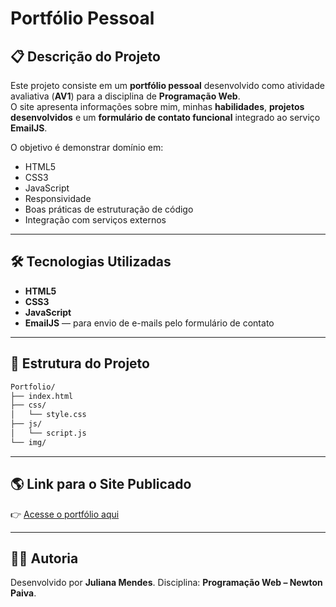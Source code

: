 # Portfólio Pessoal

## 📋 Descrição do Projeto

Este projeto consiste em um **portfólio pessoal** desenvolvido como atividade avaliativa (**AV1**) para a disciplina de **Programação Web**.  
O site apresenta informações sobre mim, minhas **habilidades**, **projetos desenvolvidos** e um **formulário de contato funcional** integrado ao serviço **EmailJS**.

O objetivo é demonstrar domínio em:

- HTML5
- CSS3
- JavaScript
- Responsividade
- Boas práticas de estruturação de código
- Integração com serviços externos

---

## 🛠️ Tecnologias Utilizadas

- **HTML5**
- **CSS3**
- **JavaScript**
- **EmailJS** — para envio de e-mails pelo formulário de contato

---

## 📂 Estrutura do Projeto

```bash
Portfolio/
├── index.html
├── css/
│   └── style.css
├── js/
│   └── script.js
└── img/

```

---

## 🌎 Link para o Site Publicado

👉 [Acesse o portfólio aqui](https://jmendxx.github.io/Portfolio/)

---

## 👩‍💻 Autoria

Desenvolvido por **Juliana Mendes**.
Disciplina: **Programação Web – Newton Paiva**.
